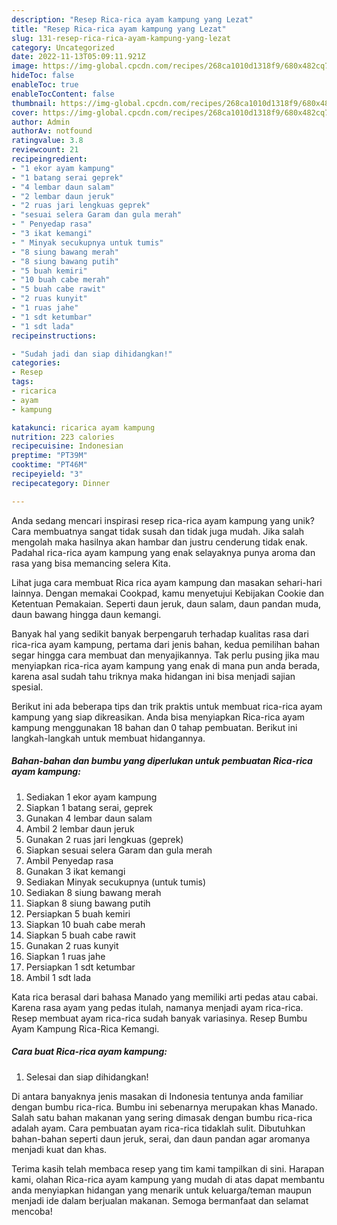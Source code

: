 ```yaml
---
description: "Resep Rica-rica ayam kampung yang Lezat"
title: "Resep Rica-rica ayam kampung yang Lezat"
slug: 131-resep-rica-rica-ayam-kampung-yang-lezat
category: Uncategorized
date: 2022-11-13T05:09:11.921Z
image: https://img-global.cpcdn.com/recipes/268ca1010d1318f9/680x482cq70/rica-rica-ayam-kampung-foto-resep-utama.jpg
hideToc: false
enableToc: true
enableTocContent: false
thumbnail: https://img-global.cpcdn.com/recipes/268ca1010d1318f9/680x482cq70/rica-rica-ayam-kampung-foto-resep-utama.jpg
cover: https://img-global.cpcdn.com/recipes/268ca1010d1318f9/680x482cq70/rica-rica-ayam-kampung-foto-resep-utama.jpg
author: Admin
authorAv: notfound
ratingvalue: 3.8
reviewcount: 21
recipeingredient:
- "1 ekor ayam kampung"
- "1 batang serai geprek"
- "4 lembar daun salam"
- "2 lembar daun jeruk"
- "2 ruas jari lengkuas geprek"
- "sesuai selera Garam dan gula merah"
- " Penyedap rasa"
- "3 ikat kemangi"
- " Minyak secukupnya untuk tumis"
- "8 siung bawang merah"
- "8 siung bawang putih"
- "5 buah kemiri"
- "10 buah cabe merah"
- "5 buah cabe rawit"
- "2 ruas kunyit"
- "1 ruas jahe"
- "1 sdt ketumbar"
- "1 sdt lada"
recipeinstructions:

- "Sudah jadi dan siap dihidangkan!"
categories:
- Resep
tags:
- ricarica
- ayam
- kampung

katakunci: ricarica ayam kampung 
nutrition: 223 calories
recipecuisine: Indonesian
preptime: "PT39M"
cooktime: "PT46M"
recipeyield: "3"
recipecategory: Dinner

---
```





Anda sedang mencari inspirasi resep rica-rica ayam kampung yang unik? Cara membuatnya sangat tidak susah dan tidak juga mudah. Jika salah mengolah maka hasilnya akan hambar dan justru cenderung tidak enak. Padahal rica-rica ayam kampung yang enak selayaknya punya aroma dan rasa yang bisa memancing selera Kita.





Lihat juga cara membuat Rica rica ayam kampung dan masakan sehari-hari lainnya. Dengan memakai Cookpad, kamu menyetujui Kebijakan Cookie dan Ketentuan Pemakaian. Seperti daun jeruk, daun salam, daun pandan muda, daun bawang hingga daun kemangi.

Banyak hal yang sedikit banyak berpengaruh terhadap kualitas rasa dari rica-rica ayam kampung, pertama dari jenis bahan, kedua pemilihan bahan segar hingga cara membuat dan menyajikannya. Tak perlu pusing jika mau menyiapkan rica-rica ayam kampung yang enak di mana pun anda berada, karena asal sudah tahu triknya maka hidangan ini bisa menjadi sajian spesial.






Berikut ini ada beberapa tips dan trik praktis untuk membuat rica-rica ayam kampung yang siap dikreasikan. Anda bisa menyiapkan Rica-rica ayam kampung menggunakan 18 bahan dan 0 tahap pembuatan. Berikut ini langkah-langkah untuk membuat hidangannya.

<!--inarticleads1-->

##### Bahan-bahan dan bumbu yang diperlukan untuk pembuatan Rica-rica ayam kampung:

1. Sediakan 1 ekor ayam kampung
1. Siapkan 1 batang serai, geprek
1. Gunakan 4 lembar daun salam
1. Ambil 2 lembar daun jeruk
1. Gunakan 2 ruas jari lengkuas (geprek)
1. Siapkan sesuai selera Garam dan gula merah
1. Ambil  Penyedap rasa
1. Gunakan 3 ikat kemangi
1. Sediakan  Minyak secukupnya (untuk tumis)
1. Sediakan 8 siung bawang merah
1. Siapkan 8 siung bawang putih
1. Persiapkan 5 buah kemiri
1. Siapkan 10 buah cabe merah
1. Siapkan 5 buah cabe rawit
1. Gunakan 2 ruas kunyit
1. Siapkan 1 ruas jahe
1. Persiapkan 1 sdt ketumbar
1. Ambil 1 sdt lada


Kata rica berasal dari bahasa Manado yang memiliki arti pedas atau cabai. Karena rasa ayam yang pedas itulah, namanya menjadi ayam rica-rica. Resep membuat ayam rica-rica sudah banyak variasinya. Resep Bumbu Ayam Kampung Rica-Rica Kemangi. 

<!--inarticleads2-->

##### Cara buat Rica-rica ayam kampung:


1. Selesai dan siap dihidangkan!

Di antara banyaknya jenis masakan di Indonesia tentunya anda familiar dengan bumbu rica-rica. Bumbu ini sebenarnya merupakan khas Manado. Salah satu bahan makanan yang sering dimasak dengan bumbu rica-rica adalah ayam. Cara pembuatan ayam rica-rica tidaklah sulit. Dibutuhkan bahan-bahan seperti daun jeruk, serai, dan daun pandan agar aromanya menjadi kuat dan khas. 

Terima kasih telah membaca resep yang tim kami tampilkan di sini. Harapan kami, olahan Rica-rica ayam kampung yang mudah di atas dapat membantu anda menyiapkan hidangan yang menarik untuk keluarga/teman maupun menjadi ide dalam berjualan makanan. Semoga bermanfaat dan selamat mencoba!
